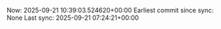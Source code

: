 Now: 2025-09-21 10:39:03.524620+00:00 Earliest commit since sync: None Last sync: 2025-09-21 07:24:21+00:00
